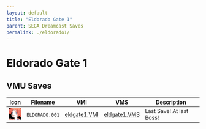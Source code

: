 ```yaml
---
layout: default
title: "Eldorado Gate 1"
parent: SEGA Dreamcast Saves
permalink: ./eldorado1/
---
```

# Eldorado Gate 1

## VMU Saves

| Icon | Filename | VMI | VMS | Description |
|------|----------|-----|-----|-------------|
| ![Eldorado Gate 1](../icons/ELDORADO.001.GIF) | `ELDORADO.001` | [eldgate1.VMI](eldgate1.VMI) | [eldgate1.VMS](eldgate1.VMS) | Last Save! At last Boss! |
